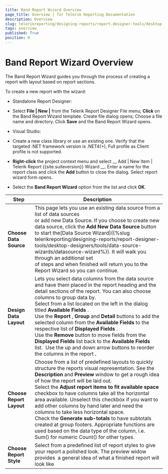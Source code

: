```yaml
---
title: Band Report Wizard Overview
page_title: Overview | for Telerik Reporting Documentation
description: Overview
slug: telerikreporting/designing-reports/report-designer-tools/desktop-designers/tools/report-wizards/band-report-wizard/overview
tags: overview
published: True
position: 0
---
```


# Band Report Wizard Overview



The Band Report Wizard guides you through the process of creating a report with layout based on report sections.

To create a new report with the wizard:
      

* Standalone Report Designer:
          

* Select __File | New |__ from the Telerik Report Designer File menu;
              __Click__ on the Band Report Wizard template. Create file dialog opens;
              Choose a file name and directory. Click __Save__ and the Band Report Wizard opens.
              

* Visual Studio:
          

* Create a new class library or use an existing one.
                Verify that the targeted .NET framework version is .NET4(+), Full profile as Client profile is not supported.
              

* __Right-click__ the project context menu and select
                __                  Add | New Item | Telerik Report {{site.suiteversion}} Wizard
                __.
                Enter a name for the report class and click the __Add__ button to close the dialog. Select report wizard form opens.
              

* Select the __Band Report Wizard__ option from the list and click __OK__.
              


|  __Step__  |  __Description__  |
| ------ | ------ |
| __Choose Data Source__ |This page lets you use an existing data source from a list of data sources<br/>            or add new Data Source. If you choose to create new data source, click the __Add New Data Source__ button to start the[Data Source Wizard]({%slug telerikreporting/designing-reports/report-designer-tools/desktop-designers/tools/data-source-wizards/datasource-wizard%}). It will walk you through an additional set<br/>            of steps and when finished will return you to the Report Wizard so you can continue.|
| __Design Data Layout__ |Lets you select data columns from the data source and have them placed in the report heading and the detail sections of the report. You can also choose columns to group data by.<br/>            Select from a list located on the left in the dialog titled __Available Fields__ .<br/>            Use the __Report__ , __Group__ and __Detail__ buttons to add the selected column from the __Available Fields__ to the respective list of __Displayed Fields__ .<br/>            Use the __Remove__ button to move fields from the __Displayed Fields__ list back to the __Available Fields__ list.  Use the up and down arrow buttons to reorder the columns in the report __.__ |
| __Choose Report Layout__ |Choose from a list of predefined layouts to quickly structure the reports visual representation. See the __Description__ and __Preview__ window to get a rough idea of how the report will be laid out.<br/>            Select the __Adjust report items to fit available space__ checkbox to have columns take all the horizontal area available. Unselect this checkbox if you want to add other columns by hand later and need the columns to take less horizontal space.<br/>            Check the __Generate sub-totals__ to have subtotals created at group footers. Appropriate functions are used based on the data type of the column, i.e. Sum() for numeric Count() for other types.|
| __Choose Report Style__ |Select from a predefined list of report styles to give your report a polished look. The preview widow provides  a general idea of what a finished report will look like|



